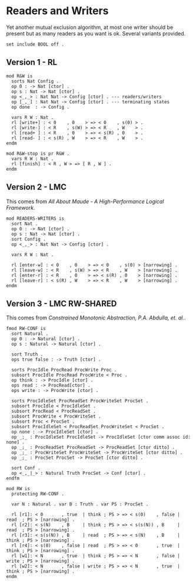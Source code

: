 Readers and Writers
===================

Yet another mutual exclusion algorithm, at most one writer should be present but as many readers as you want is ok.
Several variants provided.

```maude
set include BOOL off .
```

Version 1 - RL
--------------

```maude
mod R&W is
  sorts Nat Config .
  op 0 : -> Nat [ctor] .
  op s : Nat -> Nat [ctor] .
  op <_,_> : Nat Nat -> Config [ctor] . --- readers/writers
  op [_,_] : Nat Nat -> Config [ctor] . --- terminating states
  op done  : -> Config .

  vars R W : Nat .
  rl [write+] : < 0    , 0    > => < 0    , s(0) > .
  rl [write-] : < R    , s(W) > => < R    , W    > .
  rl [read+ ] : < R    , 0    > => < s(R) , 0    > .
  rl [read- ] : < s(R) , W    > => < R    , W    > .
endm

mod R&W-stop is pr R&W .
  vars R W : Nat .
  rl [finish] : < R , W > => [ R , W ] .
endm
```

Version 2 - LMC
---------------

This comes from *All About Maude - A High-Performance Logical Framework*.

```maude
mod READERS-WRITERS is
  sort Nat .
  op 0 : -> Nat [ctor] .
  op s : Nat -> Nat [ctor] .
  sort Config .
  op <_,_> : Nat Nat -> Config [ctor] .

  vars R W : Nat .

  rl [enter-w] : < 0    , 0    > => < 0    , s(0) > [narrowing] .
  rl [leave-w] : < R    , s(W) > => < R    , W    > [narrowing] .
  rl [enter-r] : < R    , 0    > => < s(R) , 0    > [narrowing] .
  rl [leave-r] : < s(R) , W    > => < R    , W    > [narrowing] .
endm
```

Version 3 - LMC RW-SHARED
-------------------------

This comes from *Constrained Monotonic Abstraction, P.A. Abdulla, et. al.*.

```maude
fmod RW-CONF is
  sort Natural .
  op 0 : -> Natural [ctor] .
  op s : Natural -> Natural [ctor] .

  sort Truth .
  ops true false : -> Truth [ctor] .

  sorts ProcIdle ProcRead ProcWrite Proc .
  subsort ProcIdle ProcRead ProcWrite < Proc .
  op think : -> ProcIdle [ctor] .
  ops read : -> ProcRead[ctor] .
  ops write : -> ProcWrite [ctor] .

  sorts ProcIdleSet ProcReadSet ProcWriteSet ProcSet .
  subsort ProcIdle < ProcIdleSet .
  subsort ProcRead < ProcReadSet .
  subsort ProcWrite < ProcWriteSet .
  subsort Proc < ProcSet .
  subsort ProcIdleSet < ProcReadSet ProcWriteSet < ProcSet .
  op none : -> ProcIdleSet [ctor] .
  op _;_ : ProcIdleSet ProcIdleSet -> ProcIdleSet [ctor comm assoc id: none] .
  op _;_ : ProcReadSet ProcReadSet -> ProcReadSet [ctor ditto] .
  op _;_ : ProcWriteSet ProcWriteSet -> ProcWriteSet [ctor ditto] .
  op _;_ : ProcSet ProcSet -> ProcSet [ctor ditto] .

  sort Conf .
  op <_,_|_> : Natural Truth ProcSet -> Conf [ctor] .
endfm

mod RW is
  protecting RW-CONF .

  var N : Natural . var B : Truth . var PS : ProcSet .

  rl [r1]: < 0       , true  | think ; PS > => < s(0)    , false | read  ; PS > [narrowing] .
  rl [r2]: < s(N)    , B     | think ; PS > => < s(s(N)) , B     | read  ; PS > [narrowing] .
  rl [r3]: < s(s(N)) , B     | read  ; PS > => < s(N)    , B     | think ; PS > [narrowing] .
  rl [r4]: < s(0)    , false | read  ; PS > => < 0       , true  | think ; PS > [narrowing] .
  rl [w1]: < N       , true  | think ; PS > => < N       , false | write ; PS > [narrowing] .
  rl [w2]: < N       , false | write ; PS > => < N       , true  | think ; PS > [narrowing] .
endm
```
